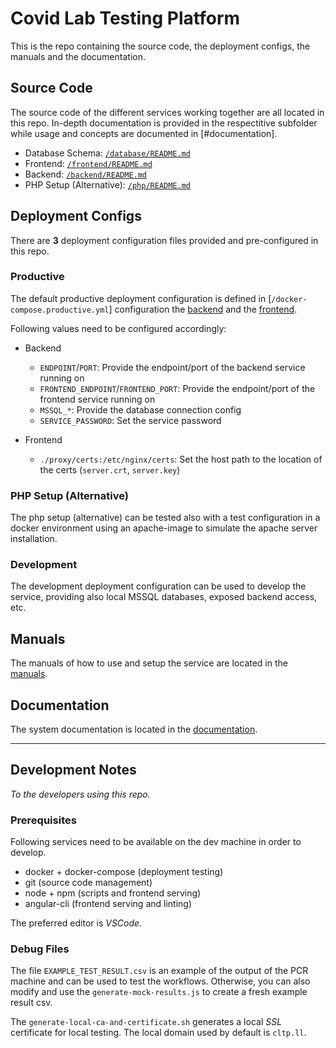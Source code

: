 # Covid Lab Testing Platform

This is the repo containing the source code, the deployment configs, the manuals and the documentation.

## Source Code

The source code of the different services working together are all located in this repo. In-depth documentation is provided in the respectitive subfolder while usage and concepts are documented in [#documentation].

* Database Schema: [`/database/README.md`](/database/README.md)
* Frontend: [`/frontend/README.md`](/frontend/README.md)
* Backend: [`/backend/README.md`](/backend/README.md)
* PHP Setup (Alternative): [`/php/README.md`](/php/README.md)

## Deployment Configs

There are **3** deployment configuration files provided and pre-configured in this repo.

### Productive

The default productive deployment configuration is defined in [`/docker-compose.productive.yml`] configuration the [backend](./backend) and the [frontend](./frontend).

Following values need to be configured accordingly:

* Backend
  * `ENDPOINT`/`PORT`: Provide the endpoint/port of the backend service running on
  * `FRONTEND_ENDPOINT`/`FRONTEND_PORT`: Provide the endpoint/port of the frontend service running on
  * `MSSQL_*`: Provide the database connection config
  * `SERVICE_PASSWORD`: Set the service password

* Frontend
  * `./proxy/certs:/etc/nginx/certs`: Set the host path to the location of the certs (`server.crt`, `server.key`)

### PHP Setup (Alternative)

The php setup (alternative) can be tested also with a test configuration in a docker environment using an apache-image to simulate the apache server installation.

### Development

The development deployment configuration can be used to develop the service, providing also local MSSQL databases, exposed backend access, etc.

## Manuals

The manuals of how to use and setup the service are located in the [manuals](/manuals/README.md).

## Documentation

The system documentation is located in the [documentation](/documentation/README.md).

*** 

## Development Notes

_To the developers using this repo._

### Prerequisites

Following services need to be available on the dev machine in order to develop.

* docker + docker-compose (deployment testing)
* git (source code management)
* node + npm (scripts and frontend serving)
* angular-cli (frontend serving and linting)

The preferred editor is _VSCode_.

### Debug Files

The file `EXAMPLE_TEST_RESULT.csv` is an example of the output of the PCR machine and can be used to test the workflows. Otherwise, you can also modify and use the `generate-mock-results.js` to create a fresh example result csv.

The `generate-local-ca-and-certificate.sh` generates a local _SSL_ certificate for local testing. The local domain used by default is `cltp.ll`.
